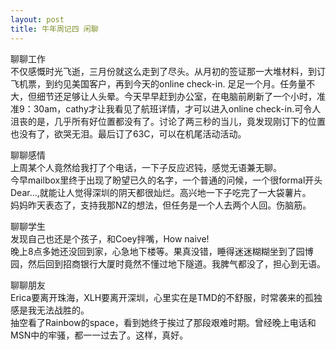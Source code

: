 ```yaml
---
layout: post
title: 牛年周记四 闲聊
---
```


<p>聊聊工作<br />
不仅感慨时光飞逝，三月份就这么走到了尽头。从月初的签证那一大堆材料，到订飞机票，到约见美国客户，再到今天的online check-in. 足足一个月。任务量不大，但细节还足够让人头晕。今天早早赶到办公室，在电脑前刷新了一个小时，准准9：30am，cathy才让我看见了航班详情，才可以进入online check-in.可令人沮丧的是，几乎所有好位置都没有了。讨论了两三秒的当儿，竟发现刚订下的位置也没有了，欲哭无泪。最后订了63C，可以在机尾活动活动。</p>
<p>聊聊感情<br />
上周某个人竟然给我打了个电话，一下子反应迟钝，感觉无语兼无聊。<br />
今早mailbox里终于出现了盼望已久的名字，一个普通的问候，一个很formal开头Dear…,就能让人觉得深圳的阴天都很灿烂。高兴地一下子吃完了一大袋薯片。<br />
妈妈昨天表态了，支持我那NZ的想法，但任务是一个人去两个人回。伤脑筋。</p>
<p>聊聊学生<br />
发现自己也还是个孩子，和Coey拌嘴，How naive!<br />
晚上8点多她还没回到家，心急地下楼等。果真没错，睡得迷迷糊糊坐到了园博园，然后回到招商银行大厦时竟然不懂过地下隧道。我脾气都没了，担心到无语。</p>
<p>聊聊朋友<br />
Erica要离开珠海，XLH要离开深圳，心里实在是TMD的不舒服，时常袭来的孤独感是我无法战胜的。<br />
抽空看了Rainbow的space，看到她终于挨过了那段艰难时期。曾经晚上电话和MSN中的牢骚，都一一过去了。这样，真好。</p>

